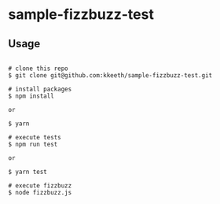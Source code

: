 # sample-fizzbuzz-test

## Usage

```shell

# clone this repo
$ git clone git@github.com:kkeeth/sample-fizzbuzz-test.git

# install packages
$ npm install

or

$ yarn

# execute tests
$ npm run test

or

$ yarn test

# execute fizzbuzz
$ node fizzbuzz.js
```
